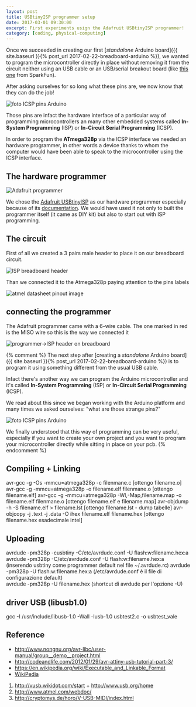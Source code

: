 ```yaml
---
layout: post
title: USBtinyISP programmer setup
date: 2017-03-01 09:30:00
excerpt: First experiments usign the Adafruit USBtinyISP programmer!
category: [coding, physical-computing]
---
```


Once we succeeded in creating our first [_standalone_ Arduino board]({{ site.baseurl }}{% post_url 2017-02-22-breadboard-arduino %}), we wanted to program the microcontroller directly in place without removing it from the circuit neither using an USB cable or an USB/serial breakout board (like [this one](https://www.sparkfun.com/products/9716) from SparkFun).

After asking ourselves for so long what these pins are, we now know that they can do the job!

![foto ICSP pins Arduino]()

Those pins are infact the hardware interface of a particular way of programming microcontrollers an many other embedded systems called **In-System Programming** (ISP) or **In-Circuit Serial Programming** (ICSP).

In order to program the **ATmega328p** via the ICSP interface we needed an hardware programmer, in other words a device thanks to whom the computer would have been able to speak to the microcontroller using the ICSP interface.

## The hardware programmer

![Adafruit programmer]()

We chose the [Adafruit USBtinyISP](https://www.adafruit.com/product/46) as our hardware programmer especially because of its [documentation](https://learn.adafruit.com/usbtinyisp). We would have used it not only to built the programmer itself (it came as DIY kit) but also to start out with ISP programming.

## The circuit

First of all we created a 3 pairs male header to place it on our breadboard circuit.

![ISP breadboard header]()

Than we connected it to the Atmega328p paying attention to the pins labels

![atmel datasheet pinout image]()

## connecting the programmer

The Adafruit programmer came with a 6-wire cable. The one marked in red is the MISO wire so this is the way we connected it

![programmer->ISP header on breadboard]()



{% comment %}
The next step after [creating a _standalone_ Arduino board]({{ site.baseurl }}{% post_url 2017-02-22-breadboard-arduino %}) is to program it using something different from the usual USB cable.

Infact there's another way we can program the Arduino microcontroller and it's called **In-System Programming** (ISP) or **In-Circuit Serial Programming** (ICSP).

We read about this since we began working with the Arduino platform and many times we asked ourselves: "what are those strange pins?"

![foto ICSP pins Arduino]()

We finally understood that this way of programming can be very useful, especially if you want to create your own project and you want to program your microcontroller directly while sitting in place on your pcb.
{% endcomment %}











## Compiling + Linking

avr-gcc -g -Os -mmcu=atmega328p -c filenmane.c [ottengo filename.o]
avr-gcc -g -mmcu=atmega328p -o filename.elf filenmane.o [ottengo filename.elf]
avr-gcc -g -mmcu=atmega328p -Wl,-Map,filename.map -o filename.elf filenmane.o [ottengo filename.elf e filename.map]
avr-objdump -h -S filename.elf > filename.lst [ottengo filename.lst - dump tabelle]
avr-objcopy -j .text -j .data -O ihex filename.elf filename.hex [ottengo filename.hex esadecimale intel]

## Uploading

avrdude -pm328p -cusbtiny -C/etc/avrdude.conf -U flash:w:filename.hex:a     
avrdude -pm328p -C/etc/avrdude.conf -U flash:w:filename.hex:a     (inserendo usbtiny come programmer default nel file ~/.avrdude.rc)
avrdude -pm328p -U flash:w:filename.hex:a     (/etc/avrdude.conf è il file di configurazione default)     
avrdude -pm328p -U filename.hex     (shortcut di avrdude per l'opzione -U)     


## driver USB (libusb1.0)
gcc -I /usr/include/libusb-1.0 -Wall -lusb-1.0 usbtest2.c -o usbtest_vale


## Reference

* http://www.nongnu.org/avr-libc/user-manual/group__demo__project.html
* http://codeandlife.com/2012/01/29/avr-attiny-usb-tutorial-part-3/
* https://en.wikipedia.org/wiki/Executable_and_Linkable_Format
* [WikiPedia](https://en.wikipedia.org/wiki/In-circuit_serial_programming)




1. http://vusb.wikidot.com/start  + http://www.usb.org/home
2. http://www.atmel.com/webdoc/
3. http://cryptomys.de/horo/V-USB-MIDI/index.html
